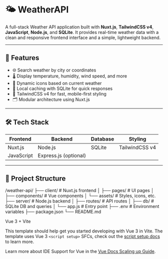 # 🌤️ WeatherAPI

A full-stack Weather API application built with **Nuxt.js**, **TailwindCSS v4**, **JavaScript**, **Node.js**, and **SQLite**. It provides real-time weather data with a clean and responsive frontend interface and a simple, lightweight backend.

---

## 🚀 Features

- 🌐 Search weather by city or coordinates
- 🌡️ Display temperature, humidity, wind speed, and more
- 🌙 Dynamic icons based on current weather
- 🧾 Local caching with SQLite for quick responses
- 🎨 TailwindCSS v4 for fast, mobile-first styling
- 🗂️ Modular architecture using Nuxt.js

---

## 🛠️ Tech Stack

| Frontend  | Backend   | Database | Styling         |
|-----------|-----------|----------|------------------|
| Nuxt.js   | Node.js   | SQLite   | TailwindCSS v4   |
| JavaScript | Express.js (optional) |       |                |

---

## 📂 Project Structure

/weather-api/
├── client/ # Nuxt.js frontend
│ ├── pages/ # UI pages
│ ├── components/ # Vue components
│ └── assets/ # Styles, icons, etc.
├── server/ # Node.js backend
│ ├── routes/ # API routes
│ ├── db/ # SQLite DB and queries
│ └── app.js # Entry point
├── .env # Environment variables
├── package.json
└── README.md

 Vue 3 + Vite

This template should help get you started developing with Vue 3 in Vite. The template uses Vue 3 `<script setup>` SFCs, check out the [script setup docs](https://v3.vuejs.org/api/sfc-script-setup.html#sfc-script-setup) to learn more.

Learn more about IDE Support for Vue in the [Vue Docs Scaling up Guide](https://vuejs.org/guide/scaling-up/tooling.html#ide-support).
